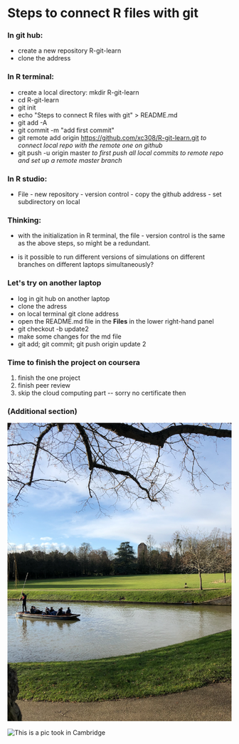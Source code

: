 # Steps to connect R files with git

### In git hub:
- create a new repository R-git-learn
- clone the address


### In R terminal:
- create a local directory: mkdir R-git-learn
- cd R-git-learn
- git init
- echo "Steps to connect R files with git" > README.md
- git add -A
- git commit -m "add first commit"
- git remote add origin https://github.com/xc308/R-git-learn.git   *to connect local repo with the remote one on github*
- git push -u origin master    *to first push all local commits to remote repo and set up a remote master branch*


### In R studio:
- File - new repository - version control - copy the github address - set subdirectory on local

### Thinking:
- with the initialization in R terminal, the file - version control is the same as the above steps, so might be a redundant. 

- is it possible to run different versions of simulations on different branches on different laptops simultaneously?



### Let's try on another laptop

- log in git hub on another laptop
- clone the adress
- on local terminal git clone address
- open the README.md file in the **Files** in the lower right-hand panel
- git checkout -b update2
- make some changes for the md file
- git add; git commit; git push origin update 2



### Time to finish the project on coursera
1. finish the one project
2. finish peer review
3. skip the cloud computing part -- sorry no certificate then


### (Additional section) 
![a pic](https://github.com/xc308/R-git-learn/blob/update/image/屏幕快照%202019-12-29%2020.29.06.png "This is a pic took in Cambridge")

<img scr=https://github.com/xc308/R-git-learn/blob/update/image/屏幕快照%202019-12-29%2020.29.06.png alt="This is a pic took in Cambridge" width="480" height="600">
